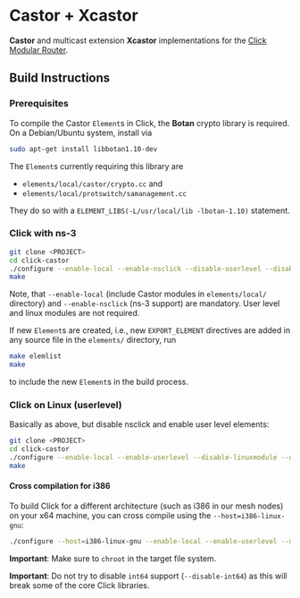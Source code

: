 # Castor + Xcastor
**Castor** and multicast extension **Xcastor** implementations for the [Click Modular Router](http://www.read.cs.ucla.edu/click/).

## Build Instructions

### Prerequisites
To compile the Castor `Element`s in Click, the **Botan** crypto library is required. On a Debian/Ubuntu system, install via
```bash
sudo apt-get install libbotan1.10-dev
```
The `Element`s currently requiring this library are
- `elements/local/castor/crypto.cc` and
- `elements/local/protswitch/samanagement.cc`

They do so with a `ELEMENT_LIBS(-L/usr/local/lib -lbotan-1.10)` statement.

### Click with ns-3
```bash
git clone <PROJECT>
cd click-castor
./configure --enable-local --enable-nsclick --disable-userlevel --disable-linuxmodule --disable-app --disable-aqm --disable-analysis --disable-test --disable-tcpudp --disable-icmp --disable-threads --disable-tools CXXFLAGS="-std=c++11"
make
```
Note, that `--enable-local` (include Castor modules in `elements/local/` directory) and `--enable-nsclick` (ns-3 support) are mandatory. User level and linux modules are not required.

If new `Element`s are created, i.e., new `EXPORT_ELEMENT` directives are added in any source file in the `elements/` directory, run
```bash
make elemlist
make
```
to include the new `Element`s in the build process.

### Click on Linux (userlevel)
Basically as above, but disable nsclick and enable user level elements:
```bash
git clone <PROJECT>
cd click-castor
./configure --enable-local --enable-userlevel --disable-linuxmodule --disable-app --disable-aqm --disable-analysis --disable-test --disable-tcpudp --disable-icmp --disable-threads
make
```

#### Cross compilation for i386
To build Click for a different architecture (such as i386 in our mesh nodes) on your x64 machine, you can cross compile using the `--host=i386-linux-gnu`:
```bash
./configure --host=i386-linux-gnu --enable-local --enable-userlevel --disable-linuxmodule --disable-app --disable-aqm --disable-analysis --disable-test --disable-tcpudp --disable-icmp --disable-threads
```

**Important**: Make sure to `chroot` in the target file system.

**Important**: Do not try to disable `int64` support (`--disable-int64`) as this will break some of the core Click libraries.